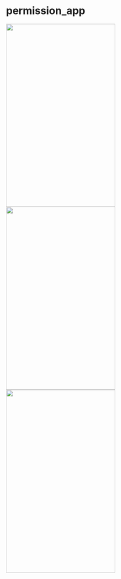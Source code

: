 # permission_app

<img src = "https://user-images.githubusercontent.com/113701720/203013149-b5fb0cd3-e377-4623-b35a-2d45c891aeb3.png" height = 500 width = 300>
<img src = "https://user-images.githubusercontent.com/113701720/203013659-a746ee6e-3f20-4cac-9433-a4a44c4fb373.png" height = 500 width = 300>
<img src = "https://user-images.githubusercontent.com/113701720/203013842-bdf0d1db-965e-470d-af36-087e500cb84c.png" height = 500 width = 300>



